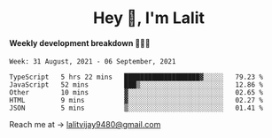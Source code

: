 <h1 align="center">Hey 👋, I'm Lalit</h1>

#### Weekly development breakdown 👨🏻‍💻
<!--START_SECTION:waka-->
```text
Week: 31 August, 2021 - 06 September, 2021

TypeScript   5 hrs 22 mins   ███████████████████▓░░░░░   79.23 % 
JavaScript   52 mins         ███▒░░░░░░░░░░░░░░░░░░░░░   12.86 % 
Other        10 mins         ▓░░░░░░░░░░░░░░░░░░░░░░░░   02.65 % 
HTML         9 mins          ▓░░░░░░░░░░░░░░░░░░░░░░░░   02.27 % 
JSON         5 mins          ▒░░░░░░░░░░░░░░░░░░░░░░░░   01.41 % 
```
<!--END_SECTION:waka-->

Reach me at → lalitvijay9480@gmail.com
